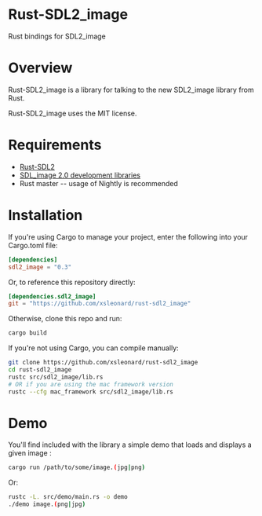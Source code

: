Rust-SDL2_image
===============

Rust bindings for SDL2_image

# Overview

Rust-SDL2_image is a library for talking to the new SDL2_image library from Rust.

Rust-SDL2_image uses the MIT license.

# Requirements

* [Rust-SDL2](https://github.com/AngryLawyer/rust-sdl2)
* [SDL_image 2.0 development libraries](https://www.libsdl.org/projects/SDL_image/)
* Rust master -- usage of Nightly is recommended

# Installation

If you're using Cargo to manage your project, enter the following into your
Cargo.toml file:

```toml
[dependencies]
sdl2_image = "0.3"
```

Or, to reference this repository directly:

```toml
[dependencies.sdl2_image]
git = "https://github.com/xsleonard/rust-sdl2_image"
```

Otherwise, clone this repo and run:

```bash
cargo build
```

If you're not using Cargo, you can compile manually:

```bash
git clone https://github.com/xsleonard/rust-sdl2_image
cd rust-sdl2_image
rustc src/sdl2_image/lib.rs
# OR if you are using the mac framework version
rustc --cfg mac_framework src/sdl2_image/lib.rs
```

# Demo

You'll find included with the library a simple demo that loads and displays
a given image :

```bash
cargo run /path/to/some/image.(jpg|png)
```

Or:

```bash
rustc -L. src/demo/main.rs -o demo
./demo image.(png|jpg)
```
